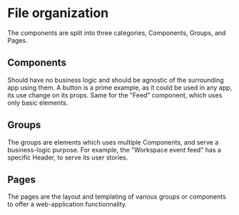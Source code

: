 # File organization

The components are split into three categories, Components, Groups, and Pages.

## Components

Should have no business logic and should be agnostic of the surrounding app using them.
A button is a prime example, as it could be used in any app, its use change on its props.
Same for the "Feed" component, which uses only basic elements.

## Groups

The groups are elements which uses multiple Components, and serve a business-logic purpose.
For example, the "Workspace event feed" has a specific Header, to serve its user stories.

## Pages

The pages are the layout and templating of various groups or components to offer a web-application
functionnality.
